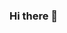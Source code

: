 ### Hi there 👋

<!--
**Reonarudo/Reonarudo** is a ✨ _special_ ✨ repository because its `README.md` (this file) appears on your GitHub profile.

- 🔭 I’m currently looking for inspiration
